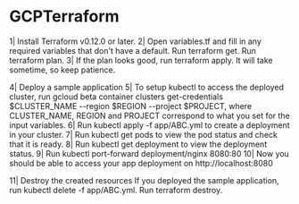 # GCPTerraform

1| Install Terraform v0.12.0 or later.
2| Open variables.tf and fill in any required variables that don't have a default.
  Run terraform get.
  Run terraform plan.
3| If the plan looks good, run terraform apply. It will take sometime, so keep patience. 
 
4| Deploy a sample application
5| To setup kubectl to access the deployed cluster, run gcloud beta container clusters get-credentials $CLUSTER_NAME --region $REGION --project $PROJECT, where CLUSTER_NAME, REGION and PROJECT correspond to what you set for the input variables.
6| Run kubectl apply -f app/ABC.yml to create a deployment in your cluster.
7| Run kubectl get pods to view the pod status and check that it is ready.
8| Run kubectl get deployment to view the deployment status.
9| Run kubectl port-forward deployment/nginx 8080:80
10| Now you should be able to access your app deployment on http://localhost:8080

11| Destroy the created resources
  If you deployed the sample application, run kubectl delete -f app/ABC.yml.
  Run terraform destroy.

